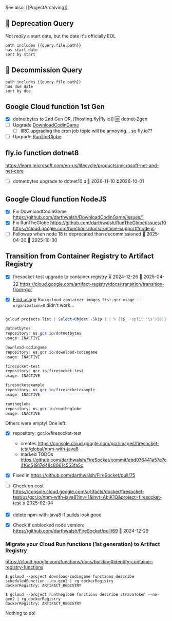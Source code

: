 See also: [[ProjectArchiving]]
## 🛫 Deprecation Query
Not *really* a start date, but the date it's officially EOL
```tasks
path includes {{query.file.path}}
has start date
sort by start
```

## 📅 Decommission Query
```tasks
path includes {{query.file.path}}
has due date
sort by due
```

## Google Cloud function 1st Gen
- [x] dotnetbytes to 2nd Gen OR, [[hosting.fly|fly.io]] 🆔 dotnet-2gen
- [ ] Upgrade [DownloadCodinGame](https://github.com/darthwalsh/DownloadCodinGame/blob/b11bcf8befb24c69872e16b82edd235189f854c4/feed/functions/index.js#L1)
	- [ ] IIRC upgrading the cron job topic will be annoying... so fly.io??
- [ ] Upgrade [RunTheGlobe](https://github.com/darthwalsh/RunTheGlobe/blob/e88a0a93157832a199485f06be7135d068a3e682/functions/index.js#L2)
## fly.io function dotnet8
https://learn.microsoft.com/en-us/lifecycle/products/microsoft-net-and-net-core
- [ ] dotnetbytes upgrade to dotnet10 ⏫  🛫 2026-11-10 ⏳2026-10-01
## Google Cloud function NodeJS
- [x] Fix DownloadCodinGame https://github.com/darthwalsh/DownloadCodinGame/issues/1
- [x] Fix RunTheGlobe https://github.com/darthwalsh/RunTheGlobe/issues/10
https://cloud.google.com/functions/docs/runtime-support#node.js
- [ ] Followup when node 18 is deprecated then decommissioned 🛫 2025-04-30  📅 2025-10-30

## Transition from Container Registry to Artifact Registry 
- [x] firesocket-test upgrade to container registry ⏳ 2024-12-26 📅 2025-04-22
https://cloud.google.com/artifact-registry/docs/transition/transition-from-gcr

- [x] [Find usage](https://cloud.google.com/artifact-registry/docs/transition/check-gcr-usage#organization) 
Run `gcloud container images list-gcr-usage --organization=0` didn't work...
```powershell

gcloud projects list | Select-Object -Skip 1 | % {($_ -split '\s')[0]} | % {$_; gcloud container images list-gcr-usage --project=$_}

dotnetbytes
repository: us.gcr.io/dotnetbytes
usage: INACTIVE

download-codingame
repository: us.gcr.io/download-codingame
usage: INACTIVE

firesocket-test
repository: gcr.io/firesocket-test
usage: INACTIVE

firesocketexample
repository: us.gcr.io/firesocketexample
usage: INACTIVE

runtheglobe
repository: us.gcr.io/runtheglobe
usage: INACTIVE
```
Others were empty! One left:
- [x] repository: gcr.io/firesocket-test
	- creates https://console.cloud.google.com/gcr/images/firesocket-test/global/npm-with-java8
	- marked TODOs https://github.com/darthwalsh/FireSocket/commit/ebd076441a57e7c4f6c51917d48c8061c553fa5c
- [x] Fixed in https://github.com/darthwalsh/FireSocket/pull/75 
- [ ] Check on cost https://console.cloud.google.com/artifacts/docker/firesocket-test/us/gcr.io/npm-with-java8?inv=1&invt=AblK1Q&project=firesocket-test ⏳ 2025-02-04 
- [x] delete npm-with-java8 if [builds](https://console.cloud.google.com/cloud-build/builds?project=firesocket-test&invt=AblLDQ&inv=1) look good
- [x] Check if unblocked node version: https://github.com/darthwalsh/FireSocket/pull/69 🛫 2024-12-29


### Migrate your Cloud Run functions (1st generation) to Artifact Registry 
https://cloud.google.com/functions/docs/building#identify-container-registry-functions

```
$ gcloud --project download-codingame functions describe scheduledFunction --no-gen2 | rg dockerRegistry
dockerRegistry: ARTIFACT_REGISTRY

$ gcloud --project runtheglobe functions describe stravaToken --no-gen2 | rg dockerRegistry
dockerRegistry: ARTIFACT_REGISTRY
```
Nothing to do!
